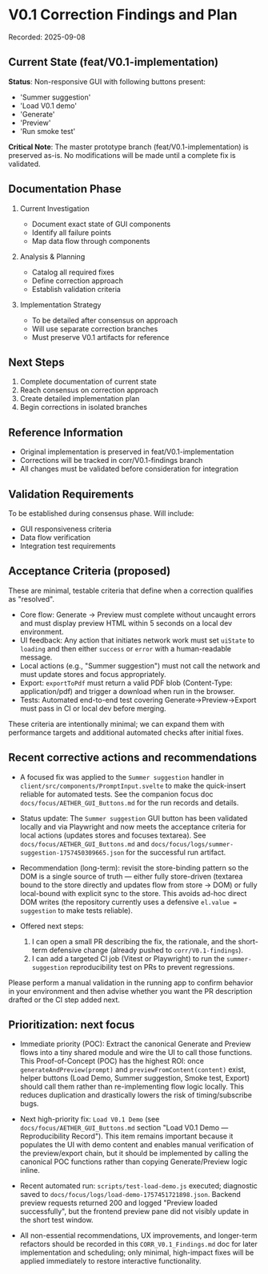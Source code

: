 # V0.1 Correction Findings and Plan

Recorded: 2025-09-08

## Current State (feat/V0.1-implementation)

**Status**: Non-responsive GUI with following buttons present:

- 'Summer suggestion'
- 'Load V0.1 demo'
- 'Generate'
- 'Preview'
- 'Run smoke test'

**Critical Note**: The master prototype branch (feat/V0.1-implementation) is preserved as-is. No modifications will be made until a complete fix is validated.

## Documentation Phase

1. Current Investigation

   - Document exact state of GUI components
   - Identify all failure points
   - Map data flow through components

2. Analysis & Planning

   - Catalog all required fixes
   - Define correction approach
   - Establish validation criteria

3. Implementation Strategy
   - To be detailed after consensus on approach
   - Will use separate correction branches
   - Must preserve V0.1 artifacts for reference

## Next Steps

1. Complete documentation of current state
2. Reach consensus on correction approach
3. Create detailed implementation plan
4. Begin corrections in isolated branches

## Reference Information

- Original implementation is preserved in feat/V0.1-implementation
- Corrections will be tracked in corr/V0.1-findings branch
- All changes must be validated before consideration for integration

## Validation Requirements

To be established during consensus phase. Will include:

- GUI responsiveness criteria
- Data flow verification
- Integration test requirements

## Acceptance Criteria (proposed)

These are minimal, testable criteria that define when a correction qualifies as "resolved".

- Core flow: Generate → Preview must complete without uncaught errors and must display preview HTML within 5 seconds on a local dev environment.
- UI feedback: Any action that initiates network work must set `uiState` to `loading` and then either `success` or `error` with a human-readable message.
- Local actions (e.g., "Summer suggestion") must not call the network and must update stores and focus appropriately.
- Export: `exportToPdf` must return a valid PDF blob (Content-Type: application/pdf) and trigger a download when run in the browser.
- Tests: Automated end-to-end test covering Generate→Preview→Export must pass in CI or local dev before merging.

These criteria are intentionally minimal; we can expand them with performance targets and additional automated checks after initial fixes.

## Recent corrective actions and recommendations

- A focused fix was applied to the `Summer suggestion` handler in `client/src/components/PromptInput.svelte` to make the quick-insert reliable for automated tests. See the companion focus doc `docs/focus/AETHER_GUI_Buttons.md` for the run records and details.

- Status update: The `Summer suggestion` GUI button has been validated locally and via Playwright and now meets the acceptance criteria for local actions (updates stores and focuses textarea). See `docs/focus/AETHER_GUI_Buttons.md` and `docs/focus/logs/summer-suggestion-1757450309665.json` for the successful run artifact.

- Recommendation (long-term): revisit the store-binding pattern so the DOM is a single source of truth — either fully store-driven (textarea bound to the store directly and updates flow from store → DOM) or fully local-bound with explicit sync to the store. This avoids ad-hoc direct DOM writes (the repository currently uses a defensive `el.value = suggestion` to make tests reliable).

- Offered next steps:
  1.  I can open a small PR describing the fix, the rationale, and the short-term defensive change (already pushed to `corr/V0.1-findings`).
  2.  I can add a targeted CI job (Vitest or Playwright) to run the `summer-suggestion` reproducibility test on PRs to prevent regressions.

Please perform a manual validation in the running app to confirm behavior in your environment and then advise whether you want the PR description drafted or the CI step added next.

## Prioritization: next focus

- Immediate priority (POC): Extract the canonical Generate and Preview flows into a tiny shared module and wire the UI to call those functions. This Proof-of-Concept (POC) has the highest ROI: once `generateAndPreview(prompt)` and `previewFromContent(content)` exist, helper buttons (Load Demo, Summer suggestion, Smoke test, Export) should call them rather than re-implementing flow logic locally. This reduces duplication and drastically lowers the risk of timing/subscribe bugs.

- Next high-priority fix: `Load V0.1 Demo` (see `docs/focus/AETHER_GUI_Buttons.md` section "Load V0.1 Demo — Reproducibility Record"). This item remains important because it populates the UI with demo content and enables manual verification of the preview/export chain, but it should be implemented by calling the canonical POC functions rather than copying Generate/Preview logic inline.
- Recent automated run: `scripts/test-load-demo.js` executed; diagnostic saved to `docs/focus/logs/load-demo-1757451721898.json`. Backend preview requests returned 200 and logged "Preview loaded successfully", but the frontend preview pane did not visibly update in the short test window.
- All non-essential recommendations, UX improvements, and longer-term refactors should be recorded in this `CORR_V0.1_Findings.md` doc for later implementation and scheduling; only minimal, high-impact fixes will be applied immediately to restore interactive functionality.
